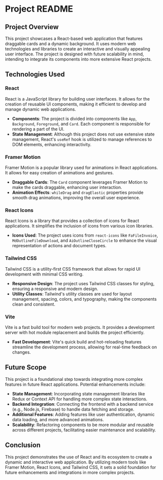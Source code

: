 # Project README

## Project Overview
This project showcases a React-based web application that features draggable cards and a dynamic background. It uses modern web technologies and libraries to create an interactive and visually appealing user interface. The project is designed with future scalability in mind, intending to integrate its components into more extensive React projects.

## Technologies Used

### React
React is a JavaScript library for building user interfaces. It allows for the creation of reusable UI components, making it efficient to develop and manage dynamic web applications.
- **Components**: The project is divided into components like `App`, `Background`, `Foreground`, and `Card`. Each component is responsible for rendering a part of the UI.
- **State Management**: Although this project does not use extensive state management, React's `useRef` hook is utilized to manage references to DOM elements, enhancing interactivity.

### Framer Motion
Framer Motion is a popular library used for animations in React applications. It allows for easy creation of animations and gestures.
- **Draggable Cards**: The `Card` component leverages Framer Motion to make the cards draggable, enhancing user interaction.
- **Animation Effects**: `whileDrag` and `dragElastic` properties provide smooth drag animations, improving the overall user experience.

### React Icons
React Icons is a library that provides a collection of icons for React applications. It simplifies the inclusion of icons from various icon libraries.
- **Icons Used**: The project uses icons from `react-icons` like `FaFileInvoice`, `MdOutlineFileDownload`, and `AiOutlineCloseCircle` to enhance the visual representation of actions and document types.

### Tailwind CSS
Tailwind CSS is a utility-first CSS framework that allows for rapid UI development with minimal CSS writing.
- **Responsive Design**: The project uses Tailwind CSS classes for styling, ensuring a responsive and modern design.
- **Utility Classes**: Tailwind's utility classes are used for layout management, spacing, colors, and typography, making the components clean and consistent.

### Vite
Vite is a fast build tool for modern web projects. It provides a development server with hot module replacement and builds the project efficiently.
- **Fast Development**: Vite's quick build and hot-reloading features streamline the development process, allowing for real-time feedback on changes.

## Future Scope
This project is a foundational step towards integrating more complex features in future React applications. Potential enhancements include:
- **State Management**: Incorporating state management libraries like Redux or Context API for handling more complex state interactions.
- **Backend Integration**: Connecting the frontend with a backend service (e.g., Node.js, Firebase) to handle data fetching and storage.
- **Additional Features**: Adding features like user authentication, dynamic data loading, and more advanced animations.
- **Scalability**: Refactoring components to be more modular and reusable across different projects, facilitating easier maintenance and scalability.

## Conclusion
This project demonstrates the use of React and its ecosystem to create a dynamic and interactive web application. By utilizing modern tools like Framer Motion, React Icons, and Tailwind CSS, it sets a solid foundation for future enhancements and integrations in more complex projects.

